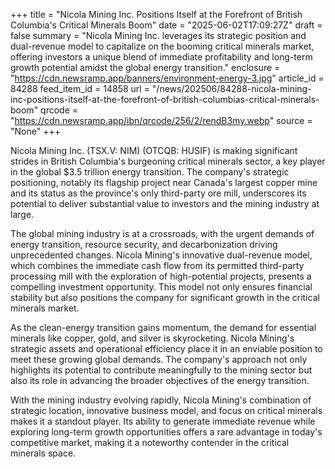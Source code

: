 +++
title = "Nicola Mining Inc. Positions Itself at the Forefront of British Columbia's Critical Minerals Boom"
date = "2025-06-02T17:09:27Z"
draft = false
summary = "Nicola Mining Inc. leverages its strategic position and dual-revenue model to capitalize on the booming critical minerals market, offering investors a unique blend of immediate profitability and long-term growth potential amidst the global energy transition."
enclosure = "https://cdn.newsramp.app/banners/environment-energy-3.jpg"
article_id = 84288
feed_item_id = 14858
url = "/news/202506/84288-nicola-mining-inc-positions-itself-at-the-forefront-of-british-columbias-critical-minerals-boom"
qrcode = "https://cdn.newsramp.app/ibn/qrcode/256/2/rendB3my.webp"
source = "None"
+++

<p>Nicola Mining Inc. (TSX.V: NIM) (OTCQB: HUSIF) is making significant strides in British Columbia's burgeoning critical minerals sector, a key player in the global $3.5 trillion energy transition. The company's strategic positioning, notably its flagship project near Canada's largest copper mine and its status as the province's only third-party ore mill, underscores its potential to deliver substantial value to investors and the mining industry at large.</p><p>The global mining industry is at a crossroads, with the urgent demands of energy transition, resource security, and decarbonization driving unprecedented changes. Nicola Mining's innovative dual-revenue model, which combines the immediate cash flow from its permitted third-party processing mill with the exploration of high-potential projects, presents a compelling investment opportunity. This model not only ensures financial stability but also positions the company for significant growth in the critical minerals market.</p><p>As the clean-energy transition gains momentum, the demand for essential minerals like copper, gold, and silver is skyrocketing. Nicola Mining's strategic assets and operational efficiency place it in an enviable position to meet these growing global demands. The company's approach not only highlights its potential to contribute meaningfully to the mining sector but also its role in advancing the broader objectives of the energy transition.</p><p>With the mining industry evolving rapidly, Nicola Mining's combination of strategic location, innovative business model, and focus on critical minerals makes it a standout player. Its ability to generate immediate revenue while exploring long-term growth opportunities offers a rare advantage in today's competitive market, making it a noteworthy contender in the critical minerals space.</p>